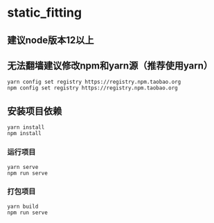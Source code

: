 # static_fitting

## 建议node版本12以上

## 无法翻墙建议修改npm和yarn源（推荐使用yarn）
```
yarn config set registry https://registry.npm.taobao.org
npm config set registry https://registry.npm.taobao.org
```


## 安装项目依赖
```
yarn install
npm install
```

### 运行项目
```
yarn serve
npm run serve
```

### 打包项目
```
yarn build
npm run serve
```
